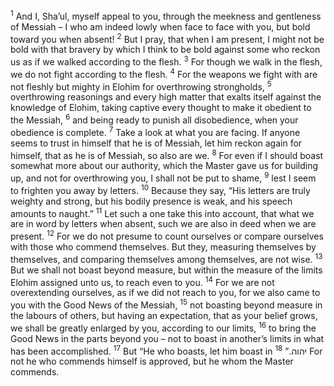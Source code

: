 <sup>1</sup> And I, Sha’ul, myself appeal to you, through the meekness and gentleness of Messiah – I who am indeed lowly when face to face with you, but bold toward you when absent!
<sup>2</sup> But I pray, that when I am present, I might not be bold with that bravery by which I think to be bold against some who reckon us as if we walked according to the flesh.
<sup>3</sup> For though we walk in the flesh, we do not fight according to the flesh.
<sup>4</sup> For the weapons we fight with are not fleshly but mighty in Elohim for overthrowing strongholds,
<sup>5</sup> overthrowing reasonings and every high matter that exalts itself against the knowledge of Elohim, taking captive every thought to make it obedient to the Messiah,
<sup>6</sup> and being ready to punish all disobedience, when your obedience is complete.
<sup>7</sup> Take a look at what you are facing. If anyone seems to trust in himself that he is of Messiah, let him reckon again for himself, that as he is of Messiah, so also are we.
<sup>8</sup> For even if I should boast somewhat more about our authority, which the Master gave us for building up, and not for overthrowing you, I shall not be put to shame,
<sup>9</sup> lest I seem to frighten you away by letters.
<sup>10</sup> Because they say, “His letters are truly weighty and strong, but his bodily presence is weak, and his speech amounts to naught.”
<sup>11</sup> Let such a one take this into account, that what we are in word by letters when absent, such we are also in deed when we are present.
<sup>12</sup> For we do not presume to count ourselves or compare ourselves with those who commend themselves. But they, measuring themselves by themselves, and comparing themselves among themselves, are not wise.
<sup>13</sup> But we shall not boast beyond measure, but within the measure of the limits Elohim assigned unto us, to reach even to you.
<sup>14</sup> For we are not overextending ourselves, as if we did not reach to you, for we also came to you with the Good News of the Messiah,
<sup>15</sup> not boasting beyond measure in the labours of others, but having an expectation, that as your belief grows, we shall be greatly enlarged by you, according to our limits,
<sup>16</sup> to bring the Good News in the parts beyond you – not to boast in another’s limits in what has been accomplished.
<sup>17</sup> But “He who boasts, let him boast in יהוה.”
<sup>18</sup> For not he who commends himself is approved, but he whom the Master commends.
